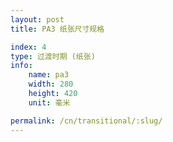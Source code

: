 ```yaml
---
layout: post
title: PA3 纸张尺寸规格

index: 4
type: 过渡时期 (纸张)
info:
    name: pa3
    width: 280
    height: 420
    unit: 毫米

permalink: /cn/transitional/:slug/
---
```



